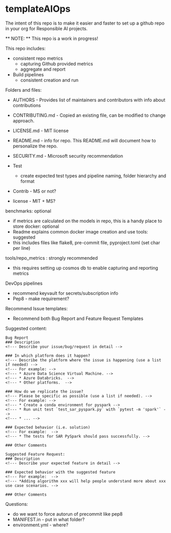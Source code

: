 # templateAIOps

The intent of this repo is to make it easier and faster to set up a github repo in your org for Responsible AI projects.

** NOTE: ** This repo is a work in progress!

 This repo includes:
- consistent repo metrics
    - capturing Github provided metrics
    - aggregate and report
- Build pipelines
    - consistent creation and run

Folders and files:
- AUTHORS - Provides list of maintainers and contributors with info about contributions
- CONTRIBUTING.md - Copied an existing file, can be modified to change approach.
- LICENSE.md - MIT license
- README.md - info for repo. This README.md will document how to personalize the repo.
- SECURITY.md - Microsoft security recommendation

- Test
    - create expected test types and pipeline naming, folder hierarchy and format
- Contrib - MS or not?
- license - MIT + MS?

benchmarks: optional
   - if metrics are calculated on the models in repo, this is a handy place to store
docker: optional
   - Readme explains common docker image creation and use
tools: suggested
   - this includes files like flake8, pre-commit file, pyproject.toml (set char per line)

tools/repo_metrics : strongly recommended
   - this requires setting up cosmos db to enable capturing and reporting metrics

DevOps pipelines 
- recommend keyvault for secrets/subscription info
- Pep8 - make requirement?

Recommend Issue templates:
- Recommend both Bug Report and Feature Request Templates

Suggested content:
```
Bug Report
### Description
<!--- Describe your issue/bug/request in detail -->

### In which platform does it happen?
<!--- Describe the platform where the issue is happening (use a list if needed) -->
<!--- For example: -->
<!--- * Azure Data Science Virtual Machine. -->
<!--- * Azure Databricks.  -->
<!--- * Other platforms.  -->

### How do we replicate the issue?
<!--- Please be specific as possible (use a list if needed). -->
<!--- For example: -->
<!--- * Create a conda environment for pyspark -->
<!--- * Run unit test `test_sar_pyspark.py` with `pytest -m 'spark'` -->
<!--- * ... -->

### Expected behavior (i.e. solution)
<!--- For example:  -->
<!--- * The tests for SAR PySpark should pass successfully. -->

### Other Comments

Suggested Feature Request:
### Description
<!--- Describe your expected feature in detail -->

### Expected behavior with the suggested feature
<!--- For example:  -->
<!--- *Adding algorithm xxx will help people understand more about xxx use case scenarios. -->

### Other Comments
```



Questions:
- do we want to force autorun of precommit like pep8
- MANIFEST.in - put in what folder?
- environment.yml - where?

